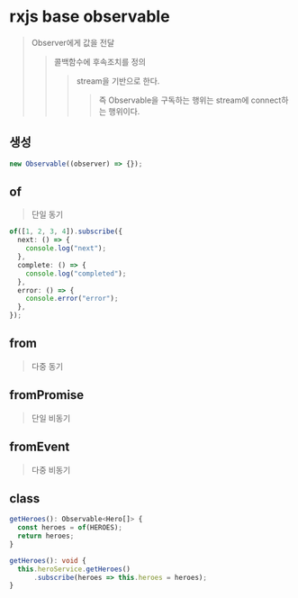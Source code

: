 # rxjs base observable

> Observer에게 값을 전달
>
> > 콜백함수에 후속조치를 정의
> >
> > > stream을 기반으로 한다.
> > >
> > > > 즉 Observable을 구독하는 행위는 stream에 connect하는 행위이다.

## 생성

```ts
new Observable((observer) => {});
```

## of

> 단일 동기

```ts
of([1, 2, 3, 4]).subscribe({
  next: () => {
    console.log("next");
  },
  complete: () => {
    console.log("completed");
  },
  error: () => {
    console.error("error");
  },
});
```

## from

> 다중 동기

## fromPromise

> 단일 비동기

## fromEvent

> 다중 비동기

## class

```ts
getHeroes(): Observable<Hero[]> {
  const heroes = of(HEROES);
  return heroes;
}
```

```ts
getHeroes(): void {
  this.heroService.getHeroes()
      .subscribe(heroes => this.heroes = heroes);
}
```
